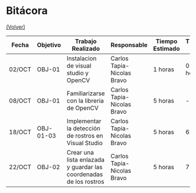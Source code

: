 # Bitácora

[(Volver)](../README.md)

| Fecha  | Objetivo  | Trabajo Realizado | Responsable | Tiempo Estimado | Tiempo Real |
|--------|-----------|-------------------|-------------|-----------------|-------------|
| 02/OCT | OBJ-01    | Instalacion de visual studio y OpenCV | Carlos Tapia-Nicolas Bravo | 1 horas | 0.5 horas |
| 08/OCT | OBJ-01    | Familiarizarse con la libreria de OpenCV | Carlos Tapia-Nicolas Bravo | 5 horas | - horas |
| 18/OCT | OBJ-01-03 | Implementar la detección de rostros en Visual Studio | Carlos Tapia-Nicolas Bravo | 5 horas | 6 horas |
| 22/OCT | OBJ-02    | Crear una lista enlazada y guardar las coordenadas de los rostros | Carlos Tapia-Nicolas Bravo | 5 horas | 7 horas |

